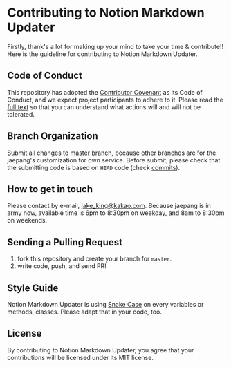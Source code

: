 # Contributing to Notion Markdown Updater
Firstly, thank's a lot for making up your mind to take your time & contribute!!   
Here is the guideline for contributing to Notion Markdown Updater. 

## Code of Conduct
This repository has adopted the [Contributor Covenant](https://www.contributor-covenant.org/) as its Code of Conduct, and we expect project participants to adhere to it. Please read the [full text](https://www.contributor-covenant.org/version/2/0/code_of_conduct/) so that you can understand what actions will and will not be tolerated.

## Branch Organization
Submit all changes to [master branch](https://github.com/jaepang/notion-markdown-updater/tree/master), because other branches are for the jaepang's customization for own service. Before submit, please check that the submitting code is based on `HEAD` code (check [commits](https://github.com/jaepang/notion-markdown-updater/commits/master)).

## How to get in touch
Please contact by e-mail, jake_king@kakao.com. Because jaepang is in army now, available time is 6pm to 8:30pm on weekday, and 8am to 8:30pm on weekends.

## Sending a Pulling Request
1. fork this repository and create your branch for `master`.
2. write code, push, and send PR!

## Style Guide
Notion Markdown Updater is using [Snake Case](https://en.wikipedia.org/wiki/Snake_case) on every variables or methods, classes. Please adapt that in your code, too.

## License
By contributing to Notion Markdown Updater, you agree that your contributions will be licensed under its MIT license.
